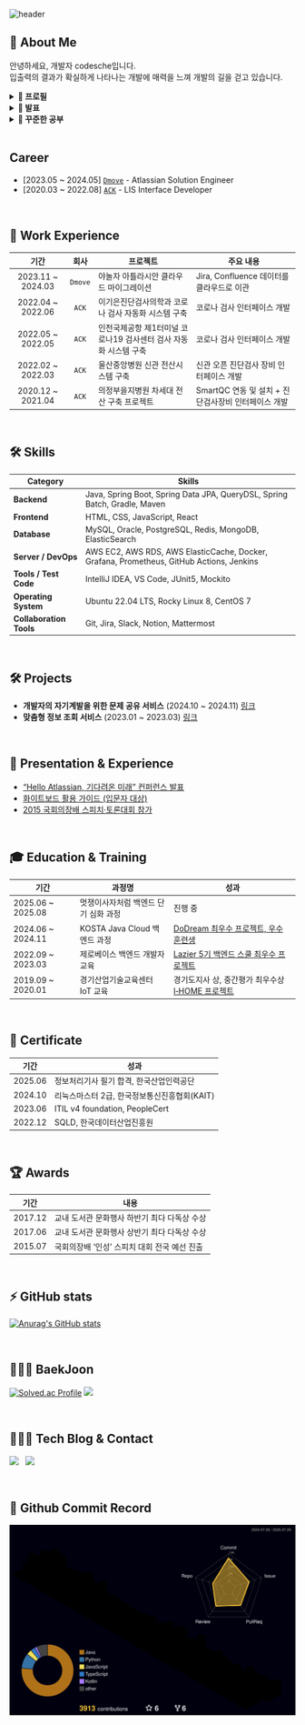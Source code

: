 ![header](https://capsule-render.vercel.app/api?type=rounded&color=timeGradient&text=Welcome%20to%20codesche's%20Github%20👋&animation=twinkling&fontSize=40&fontAlignY=50&fontAlign=50&height=180)

## 📌 About Me

<p>
  안녕하세요, 개발자 codesche입니다.<br/>
  입출력의 결과가 확실하게 나타나는 개발에 매력을 느껴 개발의 길을 걷고 있습니다.
</p>

<details>
<summary><strong> 🔽 프로필 </strong></summary>

- **Name**: Minsung Ha (하민성)  
- **Nickname**: codesche  
- **Email**: codesche@gmail.com

</details>

<details>
<summary><strong> 🔽 발표 </strong></summary> 
내가 알고 있는 지식과 정보를 쉽게 전달하기 위해 노력합니다.
  
- [“Hello Atlassian, 기다려온 미래” 컨퍼런스 발표](https://dmove.tistory.com/entry/atlassian-event-240327)  
- [화이트보드 활용 가이드 (입문자 대상)](https://dmove.tistory.com/entry/atlassian-meetup-review-240118)  

</details>

<details>
<summary><strong> 🔽 꾸준한 공부 </strong></summary>

- [Java 알고리즘 스터디](https://github.com/codesche/2025-algo)
- [Python 스터디](https://github.com/codesche/python-study)
- [Kotlin 스터디](https://github.com/codesche/kotlin-study)
- [AWS에서 Jenkins 구축](https://chisel-girdle-b92.notion.site/EC2-Jenkins-237d2cee333480fda8daf143b5eb1cd6)
- [AWS에서 ELK + Prometheus + Grafan 구축](https://codesche.oopy.io/238de3f7-e3a8-803c-b23a-fdefe1262771)
- [클린 코드](https://github.com/codesche/CleanCode-study)
- [실습 코드 정리](https://github.com/codesche/exercise-code?tab=readme-ov-file)
- [Spring Study](https://github.com/codesche/Spring-Summary)
- [SpringBoot 활용한 나만의 블로그 만들기](https://github.com/codesche/springboot-miniblog)
- [Side Project](https://github.com/codesche/BoardProject)
- [프로그래밍 교육](https://github.com/codesche/2025-likelion-exercise)
- [기본적인 게시판 구현](https://github.com/codesche/rest-api-project)


</details>

<br/>

## Career
- [2023.05 ~ 2024.05] [`Dmove`](https://www.dmove.co.kr/main) - Atlassian Solution Engineer
- [2020.03 ~ 2022.08] [`ACK`](https://www.ack.co.kr/) - LIS Interface Developer

<br/>

## 💼 Work Experience

| 기간 | 회사 | 프로젝트 | 주요 내용 |
|:-------------:|:----------------:|-----------|-------------|
| 2023.11 ~ 2024.03 |`Dmove`| 야놀자 아틀라시안 클라우드 마이그레이션 | Jira, Confluence 데이터를 클라우드로 이관 |
| 2022.04 ~ 2022.06 |`ACK` | 이기은진단검사의학과 코로나 검사 자동화 시스템 구축 | 코로나 검사 인터페이스 개발 |
| 2022.05 ~ 2022.05 |`ACK` | 인천국제공항 제1터미널 코로나19 검사센터 검사 자동화 시스템 구축 | 코로나 검사 인터페이스 개발 |
| 2022.02 ~ 2022.03 |`ACK` | 울산중앙병원 신관 전산시스템 구축| 신관 오픈 진단검사 장비 인터페이스 개발 |
| 2020.12 ~ 2021.04 |`ACK` | 의정부을지병원 차세대 전산 구축 프로젝트|SmartQC 연동 및 설치 + 진단검사장비 인터페이스 개발 |

<br/>

## 🛠 Skills

| **Category**             | **Skills**                                                                 |
|--------------------------|----------------------------------------------------------------------------|
| **Backend**              | Java, Spring Boot, Spring Data JPA, QueryDSL, Spring Batch, Gradle, Maven |
| **Frontend**             | HTML, CSS, JavaScript, React |
| **Database**             | MySQL, Oracle, PostgreSQL, Redis, MongoDB, ElasticSearch                                                      |
| **Server / DevOps**      | AWS EC2, AWS RDS, AWS ElasticCache, Docker, Grafana, Prometheus, GitHub Actions, Jenkins          |
| **Tools / Test Code**    | IntelliJ IDEA, VS Code, JUnit5, Mockito                          |
| **Operating System**     | Ubuntu 22.04 LTS, Rocky Linux 8, CentOS 7                                           |
| **Collaboration Tools**  | Git, Jira, Slack, Notion, Mattermost                                      |


<br/>

## 🛠 Projects
- **개발자의 자기계발을 위한 문제 공유 서비스** (2024.10 ~ 2024.11) [링크](https://github.com/DoDreamTeam/Backend/wiki)
- **맞춤형 정보 조회 서비스** (2023.01 ~ 2023.03) [링크](https://github.com/Lazy-Board)

<br/>

## 🎤 Presentation & Experience
- [“Hello Atlassian, 기다려온 미래” 컨퍼런스 발표](https://dmove.tistory.com/entry/atlassian-event-240327)  
- [화이트보드 활용 가이드 (입문자 대상)](https://dmove.tistory.com/entry/atlassian-meetup-review-240118)  
- [2015 국회의장배 스피치·토론대회 참가](https://www.icouncil.kr/news/articleView.html?idxno=28760)  

<br/>

## 🎓 Education & Training
| 기간 | 과정명 | 성과 |
|------|--------|------|
| 2025.06 ~ 2025.08 | 멋쟁이사자처럼 백엔드 단기 심화 과정 | 진행 중 |
| 2024.06 ~ 2024.11 | KOSTA Java Cloud 백엔드 과정 | [DoDream 최우수 프로젝트, 우수 훈련생](https://kostaswedu.co.kr/32/?q=YToyOntzOjEyOiJrZXl3b3JkX3R5cGUiO3M6MzoiYWxsIjtzOjQ6InBhZ2UiO2k6Mzt9&bmode=view&idx=127604592&t=board) |
| 2022.09 ~ 2023.03 | 제로베이스 백엔드 개발자 교육 | [Lazier 5기 백엔드 스쿨 최우수 프로젝트](https://zero-base.oopy.io/be_project_2408) |
| 2019.09 ~ 2020.01 | 경기산업기술교육센터 IoT 교육 | 경기도지사 상, 중간평가 최우수상 [I‑HOME 프로젝트](https://sniper4366.wixsite.com/smartunity) |

<br/>

## 🏅 Certificate
| 기간 | 성과 |
|------|--------|
| 2025.06 | 정보처리기사 필기 합격, 한국산업인력공단 |
| 2024.10 | 리눅스마스터 2급, 한국정보통신진흥협회(KAIT) |
| 2023.06 | ITIL v4 foundation, PeopleCert |
| 2022.12 | SQLD, 한국데이터산업진흥원 |

<br/>

## 🏆 Awards
| 기간 | 내용 |
|------|--------|
| 2017.12 | 교내 도서관 문화행사 하반기 최다 다독상 수상 |
| 2017.06 | 교내 도서관 문화행사 상반기 최다 다독상 수상 |
| 2015.07 | 국회의장배 ‘인성’ 스피치 대회 전국 예선 진출 |

<br/>

## ⚡️ GitHub stats
[![Anurag's GitHub stats](https://github-readme-stats.vercel.app/api?username=codesche)](https://github.com/codesche/github-readme-stats)

<br/>

## 🚴🏻‍♂️ BaekJoon
[![Solved.ac Profile](http://mazassumnida.wtf/api/v2/generate_badge?boj=hms7709)](https://solved.ac/hms7709/)
<img src="http://mazandi.herokuapp.com/api?handle=hms7709&theme=warm"/>

<br/>

## 🧑🏻‍💻 Tech Blog & Contact
<p>
  <a href="mailto:codesche@gmail.com"><img src="https://img.shields.io/badge/codesche@gmail.com-d14836?style=for-the-badge&logo=Gmail&logoColor=white&link=codesche@gmail.com"/></a>&nbsp&nbsp
  <a href="https://codesche.oopy.io/"><img src="https://img.shields.io/badge/Tech%20Blog-11B48A?style=for-the-badge&logo=Vimeo&logoColor=white&link=https:[//tistory.com]https://codesche.oopy.io//@codesche"/></a>
</p>

<br/>

## 🌈 Github Commit Record
![Github Commit Record](./profile-3d-contrib/profile-night-rainbow.svg)
